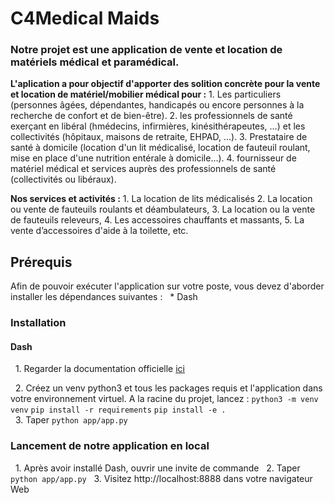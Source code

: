 # C4Medical Maids
### Notre projet est une application de vente et location de matériels médical et paramédical.


**L'aplication a pour objectif d'apporter des solition concrète pour la vente et location de matériel/mobilier médical pour :** 
       1. Les particuliers (personnes âgées, dépendantes, handicapés ou encore personnes à la recherche de confort et de bien-être). 
       2. les professionnels de santé exerçant en libéral (hmédecins, infirmières, kinésithérapeutes, …) et les collectivités (hôpitaux, maisons de                       retraite, EHPAD, …).
       3. Prestataire de santé à domicile (location d'un lit médicalisé, location de fauteuil roulant, mise en place d'une nutrition entérale à                            domicile…).                                                                                                                                                  4. fournisseur de matériel médical et services auprès des professionnels de santé (collectivités ou libéraux).
                
**Nos services et activités :**
 	     1. La location de lits médicalisés
 	     2. La location ou vente de fauteuils roulants et déambulateurs,
 	     3. La location ou la vente de fauteuils releveurs,
 	     4. Les accessoires chauffants et massants,
 	     5. La vente d’accessoires d'aide à la toilette, etc.

## Prérequis
Afin de pouvoir exécuter l'application sur votre poste, vous devez d'aborder installer les dépendances suivantes :
  * Dash
 
### Installation
#### Dash
  1. Regarder la documentation officielle [ici](https://dash.plotly.com//)  

  2. Créez un venv python3 et tous les packages requis et l'application dans votre environnement virtuel. 
  	       A la racine du projet, lancez :
		   `python3 -m venv venv`
           `pip install -r requirements`
           `pip install -e .`  
  3. Taper `python app/app.py`
 
### Lancement de notre application en local
  1. Après avoir installé Dash, ouvrir une invite de commande
  2. Taper `python app/app.py`
  3. Visitez http://localhost:8888 dans votre navigateur Web
 



